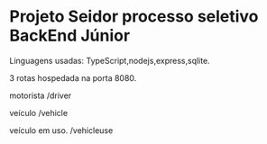 # Projeto Seidor processo seletivo BackEnd Júnior
Linguagens usadas: TypeScript,nodejs,express,sqlite.

3 rotas hospedada na porta 8080.

motorista
/driver

veículo
/vehicle

veículo em uso.
/vehicleuse
